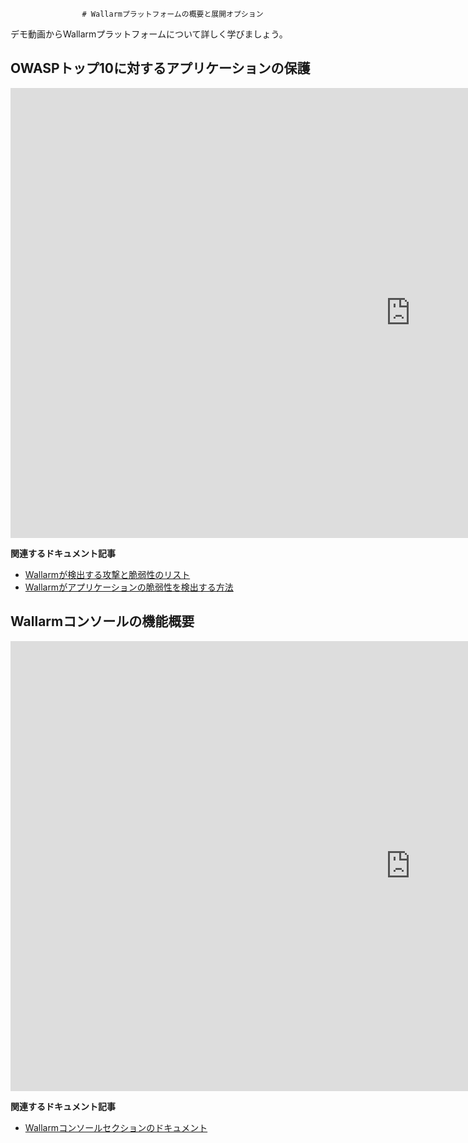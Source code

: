 					# Wallarmプラットフォームの概要と展開オプション

デモ動画からWallarmプラットフォームについて詳しく学びましょう。

## OWASPトップ10に対するアプリケーションの保護

<div class="video-wrapper">
  <iframe width="1280" height="720" src="https://www.youtube.com/embed/27CBsTQUE-Q" frameborder="0" allow="accelerometer; autoplay; encrypted-media; gyroscope; picture-in-picture" allowfullscreen></iframe>
</div>

**関連するドキュメント記事**

* [Wallarmが検出する攻撃と脆弱性のリスト](../attacks-vulns-list.ja.md)
* [Wallarmがアプリケーションの脆弱性を検出する方法](../about-wallarm/detecting-vulnerabilities.ja.md)

## Wallarmコンソールの機能概要

<div class="video-wrapper">
  <iframe width="1280" height="720" src="https://www.youtube.com/embed/R8v9npJAXSo" frameborder="0" allow="accelerometer; autoplay; encrypted-media; gyroscope; picture-in-picture" allowfullscreen></iframe>
</div>

**関連するドキュメント記事**

* [Wallarmコンソールセクションのドキュメント](../user-guides/user-intro.ja.md)